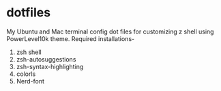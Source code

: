 # dotfiles


My Ubuntu and Mac terminal config dot files for customizing z shell using PowerLevel10k theme. Required installations-
1. zsh shell
2. zsh-autosuggestions
3. zsh-syntax-highlighting
4. colorls
5. Nerd-font
